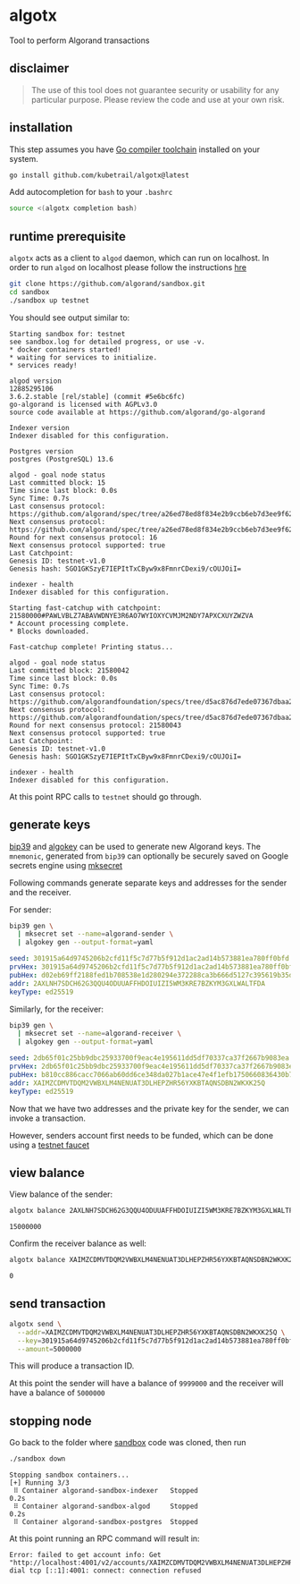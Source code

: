 # algotx
Tool to perform Algorand transactions

## disclaimer
> The use of this tool does not guarantee security or usability for any
> particular purpose. Please review the code and use at your own risk.

## installation
This step assumes you have [Go compiler toolchain](https://go.dev/dl/)
installed on your system.

```bash
go install github.com/kubetrail/algotx@latest
```
Add autocompletion for `bash` to your `.bashrc`
```bash
source <(algotx completion bash)
```

## runtime prerequisite
`algotx` acts as a client to `algod` daemon, which can run on localhost. In order
to run `algod` on localhost please follow the instructions
[hre](https://github.com/algorand/sandbox)
```bash
git clone https://github.com/algorand/sandbox.git
cd sandbox
./sandbox up testnet
```
You should see output similar to:
```text
Starting sandbox for: testnet
see sandbox.log for detailed progress, or use -v.
* docker containers started!
* waiting for services to initialize.
* services ready!

algod version
12885295106
3.6.2.stable [rel/stable] (commit #5e6bc6fc)
go-algorand is licensed with AGPLv3.0
source code available at https://github.com/algorand/go-algorand

Indexer version
Indexer disabled for this configuration.

Postgres version
postgres (PostgreSQL) 13.6

algod - goal node status
Last committed block: 15
Time since last block: 0.0s
Sync Time: 0.7s
Last consensus protocol: https://github.com/algorand/spec/tree/a26ed78ed8f834e2b9ccb6eb7d3ee9f629a6e622
Next consensus protocol: https://github.com/algorand/spec/tree/a26ed78ed8f834e2b9ccb6eb7d3ee9f629a6e622
Round for next consensus protocol: 16
Next consensus protocol supported: true
Last Catchpoint: 
Genesis ID: testnet-v1.0
Genesis hash: SGO1GKSzyE7IEPItTxCByw9x8FmnrCDexi9/cOUJOiI=

indexer - health
Indexer disabled for this configuration.

Starting fast-catchup with catchpoint: 21580000#PAWLVBLZ7ABAVWDNYE3R6AO7WYIOXYCVMJM2NDY7APXCXUYZWZVA
* Account processing complete.
* Blocks downloaded.

Fast-catchup complete! Printing status...

algod - goal node status
Last committed block: 21580042
Time since last block: 0.0s
Sync Time: 0.7s
Last consensus protocol: https://github.com/algorandfoundation/specs/tree/d5ac876d7ede07367dbaa26e149aa42589aac1f7
Next consensus protocol: https://github.com/algorandfoundation/specs/tree/d5ac876d7ede07367dbaa26e149aa42589aac1f7
Round for next consensus protocol: 21580043
Next consensus protocol supported: true
Last Catchpoint: 
Genesis ID: testnet-v1.0
Genesis hash: SGO1GKSzyE7IEPItTxCByw9x8FmnrCDexi9/cOUJOiI=

indexer - health
Indexer disabled for this configuration.
```

At this point RPC calls to `testnet` should go through.

## generate keys
[bip39](https://github.com/kubetrail/bip39) and
[algokey](https://github.com/kubetrail/algokey) can be used to generate new Algorand keys. 
The `mnemonic`, generated from `bip39` can optionally be securely saved on Google
secrets engine using
[mksecret](https://github.com/kubetrail/mksecret)

Following commands generate separate keys and addresses for the
sender and the receiver.

For sender:
```bash
bip39 gen \
  | mksecret set --name=algorand-sender \
  | algokey gen --output-format=yaml
```
```yaml
seed: 301915a64d9745206b2cfd11f5c7d77b5f912d1ac2ad14b573881ea780ff0bfd
prvHex: 301915a64d9745206b2cfd11f5c7d77b5f912d1ac2ad14b573881ea780ff0bfdd02eb69ff2188fed1b708538e1d280294e372288ca3b666d5127c395619b35d7
pubHex: d02eb69ff2188fed1b708538e1d280294e372288ca3b666d5127c395619b35d7
addr: 2AXLNH7SDCH62G3QQU4ODUUAFFHDOIUIZI5WM3KRE7BZKYM3GXLWALTFDA
keyType: ed25519
```

Similarly, for the receiver:
```bash
bip39 gen \
  | mksecret set --name=algorand-receiver \
  | algokey gen --output-format=yaml
```
```yaml
seed: 2db65f01c25bb9dbc25933700f9eac4e195611dd5df70337ca37f2667b9083ea
prvHex: 2db65f01c25bb9dbc25933700f9eac4e195611dd5df70337ca37f2667b9083eab810cc886cacc7066ab60dd6ce348da027b1ace47e4f1efb1750660836430b75
pubHex: b810cc886cacc7066ab60dd6ce348da027b1ace47e4f1efb1750660836430b75
addr: XAIMZCDMVTDQM2VWBXLM4NENUAT3DLHEPZHR56YXKBTAQNSDBN2WKXK25Q
keyType: ed25519
```

Now that we have two addresses and the private key for the sender, we can invoke
a transaction.

However, senders account first needs to be funded, which can be done
using a [testnet faucet](https://bank.testnet.algorand.network/)

## view balance
View balance of the sender:
```bash
algotx balance 2AXLNH7SDCH62G3QQU4ODUUAFFHDOIUIZI5WM3KRE7BZKYM3GXLWALTFDA
```
```text
15000000
```

Confirm the receiver balance as well:
```bash
algotx balance XAIMZCDMVTDQM2VWBXLM4NENUAT3DLHEPZHR56YXKBTAQNSDBN2WKXK25Q
```
```text
0
```

## send transaction
```bash
algotx send \
  --addr=XAIMZCDMVTDQM2VWBXLM4NENUAT3DLHEPZHR56YXKBTAQNSDBN2WKXK25Q \
  --key=301915a64d9745206b2cfd11f5c7d77b5f912d1ac2ad14b573881ea780ff0bfdd02eb69ff2188fed1b708538e1d280294e372288ca3b666d5127c395619b35d7 \
  --amount=5000000
```

This will produce a transaction ID.

At this point the sender will have a balance of `9999000` and the receiver will have a 
balance of `5000000`

## stopping node
Go back to the folder where 
[sandbox]() 
code was cloned, then run
```bash
./sandbox down
```
```text
Stopping sandbox containers...
[+] Running 3/3
 ⠿ Container algorand-sandbox-indexer   Stopped                                                                                              0.2s
 ⠿ Container algorand-sandbox-algod     Stopped                                                                                              0.2s
 ⠿ Container algorand-sandbox-postgres  Stopped
```

At this point running an RPC command will result in:
```text
Error: failed to get account info: Get "http://localhost:4001/v2/accounts/XAIMZCDMVTDQM2VWBXLM4NENUAT3DLHEPZHR56YXKBTAQNSDBN2WKXK25Q": dial tcp [::1]:4001: connect: connection refused
```
